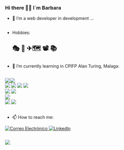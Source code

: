 ### Hi there  👋👋 I´m Barbara

- 🌱 I’m a web developer in development ...

##

- Hobbies: <h2> 🎭 🤿 ✈🗺 📽 📚 </h2>

##

- 🌱 I’m currently learning in CPIFP Alan Turing, Malaga:
<br>
<img src="https://img.shields.io/badge/GitHub-100000?style=for-the-badge&logo=github&logoColor=white"><img src="https://img.shields.io/badge/GIT-E44C30?style=for-the-badge&logo=git&logoColor=white">
<br>
<img src="https://img.shields.io/badge/Visual_Studio_Code-0078D4?style=for-the-badge&logo=visual%20studio%20code&logoColor=white">
<img src="https://img.shields.io/badge/JavaScript-323330?style=for-the-badge&logo=javascript&logoColor=F7DF1E">
<img src="https://img.shields.io/badge/CSS3-1572B6?style=for-the-badge&logo=css3&logoColor=white">
<img src="https://img.shields.io/badge/HTML5-E34F26?style=for-the-badge&logo=html5&logoColor=white">
<br>
<img src="https://img.shields.io/badge/MySQL-005C84?style=for-the-badge&logo=mysql&logoColor=white"> 
<img src="https://img.shields.io/badge/Microsoft%20SQL%20Server-CC2927?style=for-the-badge&logo=microsoft%20sql%20server&logoColor=white">
<br>
<img src="https://img.shields.io/badge/Java-ED8B00?style=for-the-badge&logo=openjdk&logoColor=white"> 
<br>
<img src="https://img.shields.io/badge/Docker-2CA5E0?style=for-the-badge&logo=docker&logoColor=white">
<img src="https://img.shields.io/badge/VirtualBox-21416b?style=for-the-badge&logo=VirtualBox&logoColor=white">

  
 ##

- 📫 How to reach me: 
<a href="mailto:barbaracolomer@gmail.com" target="_blank">
  <img src="https://img.shields.io/badge/Gmail-D14836?style=for-the-badge&logo=gmail&logoColor=white" alt="Correo Electrónico">
</a>

<a href="https://www.linkedin.com/in/barbara-colomer-2734aa36/" target="_blank">
  <img src="https://img.shields.io/badge/LinkedIn-0077B5?style=for-the-badge&logo=linkedin&logoColor=white" alt="LinkedIn">
</a>

##
![](https://komarev.com/ghpvc/?username=bcolomer&color=ff69b4)

<!---
<br>
Mi perfil:
<img src="https://img.shields.io/github/watchers/bcolomer/bcolomer.svg"> <br>
Programacion con Java:
<img src="https://img.shields.io/github/watchers/bcolomer/programacion_con_java.svg"> <br>
ProyectoBuceo:
<img src="https://img.shields.io/github/watchers/bcolomer/ProyectoBuceo.svg"> 

-->

